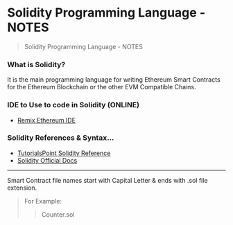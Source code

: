 # Solidity Programming Language - NOTES
> Solidity Programming Language - NOTES

### What is Solidity?
It is the main programming language for writing Ethereum Smart Contracts for the Ethereum Blockchain or the other EVM Compatible Chains.

### IDE to Use to code in Solidity (ONLINE)
* [Remix Ethereum IDE](https://remix.ethereum.org/)

### Solidity References & Syntax...

* [TutorialsPoint Solidity Reference](https://www.tutorialspoint.com/solidity/index.htm)
* [Solidity Official Docs](https://docs.soliditylang.org/en/v0.8.19/types.html)

---

Smart Contract file names start with Capital Letter & ends with .sol file extension.
> For Example:
>> Counter.sol
